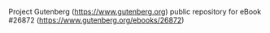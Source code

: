 Project Gutenberg (https://www.gutenberg.org) public repository for eBook #26872 (https://www.gutenberg.org/ebooks/26872)
